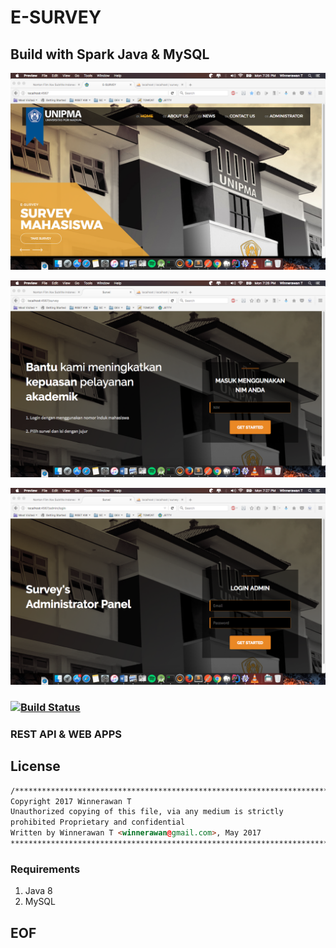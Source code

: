 # E-SURVEY

## Build with Spark Java & MySQL

![alt tag](https://raw.githubusercontent.com/winnerawan/esurvey/master/esurveyindex.png)

![alt tag](https://raw.githubusercontent.com/winnerawan/esurvey/master/esurveysignin.png)

![alt tag](https://raw.githubusercontent.com/winnerawan/esurvey/master/esurveyadmin.png)

### [![Build Status](https://api.travis-ci.org/winnerawan/esurvey.svg?branch=master)](https://travis-ci.org/winnerawan/esurvey)


### REST API & WEB APPS

## License

```html
/****************************************************************************
Copyright 2017 Winnerawan T
Unauthorized copying of this file, via any medium is strictly
prohibited Proprietary and confidential
Written by Winnerawan T <winnerawan@gmail.com>, May 2017
****************************************************************************/
```

### Requirements
  1. Java 8
  2. MySQL

## EOF
